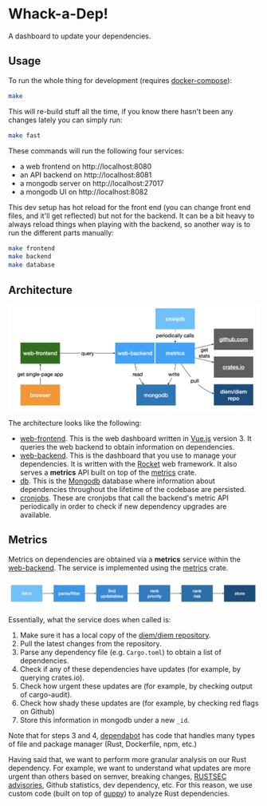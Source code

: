 # Whack-a-Dep!

A dashboard to update your dependencies.
## Usage

To run the whole thing for development (requires [docker-compose](https://docs.docker.com/compose/)):

```sh
make
```

This will re-build stuff all the time, if you know there hasn't been any changes lately you can simply run:

```sh
make fast
```

These commands will run the following four services:

* a web frontend on http://localhost:8080
* an API backend on http://localhost:8081
* a mongodb server on http://localhost:27017
* a mongodb UI on http://localhost:8082

This dev setup has hot reload for the front end (you can change front end files, and it'll get reflected) but not for the backend.
It can be a bit heavy to always reload things when playing with the backend, so another way is to run the different parts manually:

```sh
make frontend
make backend
make database
```
## Architecture

![whackadep architecture](architecture.png)

The architecture looks like the following:

- [web-frontend](web-frontend). This is the web dashboard written in [Vue.js](https://vuejs.org/) version 3. It queries the web backend to obtain information on dependencies.
- [web-backend](web-backend). This is the dashboard that you use to manage your dependencies. It is written with the [Rocket](https://rocket.rs/) web framework. It also serves a **metrics** API built on top of the [metrics](web-backend/metrics) crate.
- [db](db). This is the [Mongodb](https://www.mongodb.com/) database where information about dependencies throughout the lifetime of the codebase are persisted.
- [cronjobs](cronjobs). These are cronjobs that call the backend's metric API periodically in order to check if new dependency upgrades are available.

## Metrics

Metrics on dependencies are obtained via a **metrics** service within the [web-backend](web-backend).
The service is implemented using the [metrics](web-backend/metrics) crate.

![metrics](metrics.png)

Essentially, what the service does when called is:

1. Make sure it has a local copy of the [diem/diem repository](https://www.github.com/diem/diem).
2. Pull the latest changes from the repository.
3. Parse any dependency file (e.g. `Cargo.toml`) to obtain a list of dependencies.
4. Check if any of these dependencies have updates (for example, by querying crates.io).
5. Check how urgent these updates are (for example, by checking output of cargo-audit).
6. Check how shady these updates are (for example, by checking red flags on Github)
7. Store this information in mongodb under a new `_id`.

Note that for steps 3 and 4, [dependabot]() has code that handles many types of file and package manager (Rust, Dockerfile, npm, etc.)

Having said that, we want to perform more granular analysis on our Rust dependency.
For example, we want to understand what updates are more urgent than others based on semver, breaking changes, [RUSTSEC advisories](https://rustsec.org/), Github statistics, dev dependency, etc.
For this reason, we use custom code (built on top of [guppy](https://github.com/facebookincubator/cargo-guppy/)) to analyze Rust dependencies.
